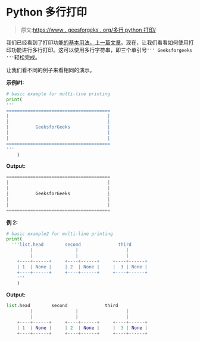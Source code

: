 # Python 多行打印

> 原文:[https://www . geesforgeks . org/多行 python 打印/](https://www.geeksforgeeks.org/multi-line-printing-in-python/)

我们已经看到了打印功能[的基本用法，上一篇文章](https://www.geeksforgeeks.org/python-output-using-print-function/)。现在，让我们看看如何使用打印功能进行多行打印。这可以使用多行字符串，即三个单引号`''' Geeksforgeeks '''`轻松完成。

让我们看不同的例子来看相同的演示。

**示例#1:**

```py
# basic example for multi-line printing
print(
'''
=======================================
|                                     |
|                                     |
|          GeeksforGeeks              |
|                                     |
|                                     |
=======================================
'''
    )
```

**Output:**

```py
=======================================
|                                     |
|                                     |
|          GeeksforGeeks              |
|                                     |
|                                     |
=======================================

```

**例 2:**

```py
# basic example2 for multi-line printing
print(
  '''list.head        second              third 
         |                |                  | 
         |                |                  | 
    +----+------+     +----+------+     +----+------+ 
    | 1  | None |     | 2  | None |     |  3 | None | 
    +----+------+     +----+------+     +----+------+ 
    '''
    )
```

**Output:**

```py
list.head        second              third 
         |                |                  | 
         |                |                  | 
    +----+------+     +----+------+     +----+------+ 
    | 1  | None |     | 2  | None |     |  3 | None | 
    +----+------+     +----+------+     +----+------+

```
